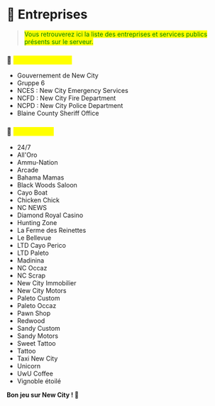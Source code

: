 # 🏢 Entreprises

> <mark style="color:green;">Vous retrouverez ici la liste des entreprises et services publics présents sur le serveur.</mark>

### 📣 <mark style="color:yellow;">Services publics</mark>

* Gouvernement de New City <img src="../.gitbook/assets/image (5).png" alt="" data-size="line">
* Gruppe 6 <img src="../.gitbook/assets/image (28).png" alt="" data-size="line">
* NCES : New City Emergency Services <img src="../.gitbook/assets/image (27).png" alt="" data-size="line">
* NCFD : New City Fire Department <img src="../.gitbook/assets/image (26).png" alt="" data-size="line">
* NCPD : New City Police Department <img src="../.gitbook/assets/image (25).png" alt="" data-size="line">
* Blaine County Sheriff Office <img src="../.gitbook/assets/image (42).png" alt="" data-size="line">

### &#x20;💼 <mark style="color:yellow;">Entreprises</mark>

* 24/7 <img src="../.gitbook/assets/image (35).png" alt="" data-size="line">
* All'Oro <img src="../.gitbook/assets/image (43).png" alt="" data-size="line">
* Ammu-Nation <img src="../.gitbook/assets/image (34).png" alt="" data-size="line">
* Arcade <img src="../.gitbook/assets/image (63).png" alt="" data-size="line">
* Bahama Mamas <img src="../.gitbook/assets/image (33).png" alt="" data-size="line">
* Black Woods Saloon <img src="../.gitbook/assets/image (39).png" alt="" data-size="line">
* Cayo Boat
* Chicken Chick
* NC NEWS <img src="../.gitbook/assets/image (44).png" alt="" data-size="line">
* Diamond Royal Casino <img src="../.gitbook/assets/image (45).png" alt="" data-size="line">
* Hunting Zone <img src="../.gitbook/assets/image (47).png" alt="" data-size="line">
* La Ferme des Reinettes <img src="../.gitbook/assets/image (48).png" alt="" data-size="line">
* Le Bellevue <img src="../.gitbook/assets/image (50).png" alt="" data-size="line">
* LTD Cayo Perico <img src="../.gitbook/assets/image (51).png" alt="" data-size="line">
* LTD Paleto <img src="../.gitbook/assets/image (4).png" alt="" data-size="line">
* Madinina <img src="../.gitbook/assets/image (52).png" alt="" data-size="line">
* NC Occaz
* NC Scrap <img src="../.gitbook/assets/image (53).png" alt="" data-size="line">
* New City Immobilier <img src="../.gitbook/assets/image (54).png" alt="" data-size="line">
* New City Motors <img src="../.gitbook/assets/image (3).png" alt="" data-size="line">
* Paleto Custom <img src="../.gitbook/assets/image (55).png" alt="" data-size="line">
* Paleto Occaz <img src="../.gitbook/assets/image (56).png" alt="" data-size="line">
* Pawn Shop <img src="../.gitbook/assets/image (57).png" alt="" data-size="line">
* Redwood
* Sandy Custom <img src="../.gitbook/assets/image (58).png" alt="" data-size="line">
* Sandy Motors <img src="../.gitbook/assets/image.png" alt="" data-size="line">
* Sweet Tattoo <img src="../.gitbook/assets/image (2).png" alt="" data-size="line">
* Tattoo
* Taxi New City <img src="../.gitbook/assets/image (59).png" alt="" data-size="line">
* Unicorn <img src="../.gitbook/assets/image (1).png" alt="" data-size="line">
* UwU Coffee <img src="../.gitbook/assets/image (61).png" alt="" data-size="line">
* Vignoble étoilé <img src="../.gitbook/assets/image (60).png" alt="" data-size="line">

**Bon jeu sur New City ! 🥳**

